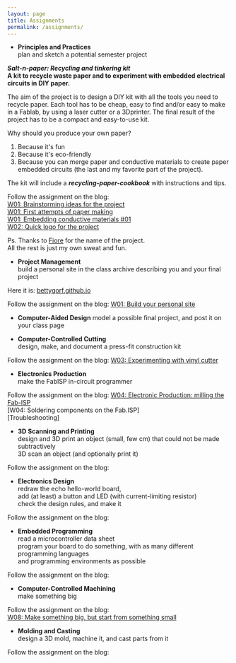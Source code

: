 ```yaml
---
layout: page
title: Assignments
permalink: /assignments/
---
```


-  **Principles and Practices**  
plan and sketch a potential semester project

***Salt-n-paper: Recycling and tinkering kit***  
**A kit to recycle waste paper and to experiment with embedded electrical circuits in DIY paper.**

The aim of the project is to design a DIY kit with all the tools you need to recycle paper. Each tool has to be cheap, easy to find and/or easy to make in a Fablab, by using a laser cutter or a 3Dprinter. The final result of the project has to be a compact and easy-to-use kit.

Why should you produce your own paper?
1. Because it's fun
2. Because it's eco-friendly
3. Because you can merge paper and conductive materials to create paper embedded circuits (the last and my favorite part of the project).

The kit will include a ***recycling-paper-cookbook*** with instructions and tips.

Follow the assignment on the blog:  
[W01: Brainstorming ideas for the project](http://bettygorf.github.io/blog/2015/02/05/01.html)   
[W01: First attempts of paper making](http://bettygorf.github.io/blog/2015/02/05/02.html)  
[W01: Embedding conductive materials #01](http://bettygorf.github.io/blog/2015/02/06/02.html)  
[W02: Quick logo for the project](http://bettygorf.github.io/blog/2015/02/10/01.html)  

Ps.
Thanks to [Fiore](http://fabacademy.org/archives/2014/students/basile.fiore/) for the name of the project.  
All the rest is just my own sweat and fun.


-  **Project Management**  
build a personal site in the class archive describing you and your final project

Here it is: [bettygorf.github.io](http://bettygorf.github.io)  

Follow the assignment on the blog: 
[W01: Build your personal site](http://bettygorf.github.io/blog/2015/02/05/03.html)

-  **Computer-Aided Design**
model a possible final project, and post it on your class page

-  **Computer-Controlled Cutting**  
design, make, and document a press-fit construction kit

Follow the assignment on the blog: 
[W03: Experimenting with vinyl cutter](http://bettygorf.github.io/blog/2015/02/12/01.html)

-  **Electronics Production**  
make the FabISP in-circuit programmer

Follow the assignment on the blog: 
[W04: Electronic Production: milling the Fab-ISP](http://bettygorf.github.io/blog/2015/03/15/01.html)  
[W04: Soldering components on the Fab.ISP]   
[Troubleshooting]   

-  **3D Scanning and Printing**  
design and 3D print an object (small, few cm) that could not be made subtractively   
3D scan an object (and optionally print it)

Follow the assignment on the blog: 

-  **Electronics Design**  
redraw the echo hello-world board,  
add (at least) a button and LED (with current-limiting resistor)  
check the design rules, and make it  

Follow the assignment on the blog: 

-  **Embedded Programming**  
read a microcontroller data sheet  
program your board to do something, with as many different programming languages  
and programming environments as possible  

Follow the assignment on the blog: 

-  **Computer-Controlled Machining**  
make something big

Follow the assignment on the blog:  
[W08: Make something big, but start from something small](http://bettygorf.github.io/blog/2015/03/30/01.html)

-  **Molding and Casting**  
design a 3D mold, machine it, and cast parts from it

Follow the assignment on the blog: 
